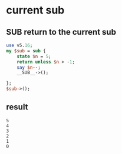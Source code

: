 # current sub

## __SUB__ return to the current sub 

```perl
use v5.16;
my $sub = sub {
    state $n = 5;
    return unless $n > -1;
    say $n--;
    __SUB__->();

};
$sub->();
```
## result

```result
5
4
3
2
1
0
```
